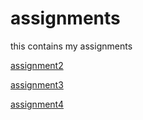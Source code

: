 # assignments
this contains my assignments

[assignment2](https://github.com/JuulDorssers/assignments/blob/master/assignment2.ipynb) 

[assignment3](https://github.com/JuulDorssers/assignments/blob/master/assignment3.ipynb)

[assignment4](https://github.com/JuulDorssers/assignments/blob/master/assignment4.ipynb)
